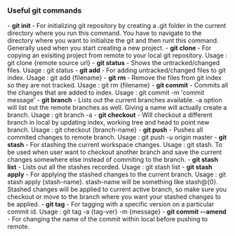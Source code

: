 <h3>Useful git commands</h3>
 - <b>git init </b> - For initializing git repository by creating a .git folder in the current directory where you run this command. You have to navigate to the directory where you want to initialize the git and then runt this command. Generally used when you start creating a new project.
 - <b>git clone </b> - For copying an exisiting project from remote to your local git repository. Usage : git clone {remote source url}
 - <b>git status</b> - Shows the untracked/changed files. Usage : git status
 - <b>git add </b> - For adding untracked/changed files to git index. Usage : git add {filename}
 - <b>git rm </b> - Remove the files from git index so they are not tracked. Usage : git rm {filename}
 - <b>git commit</b> - Commits all the changes that are added to index. Usage : git commit -m 'commit message'
 - <b>git branch</b> - Lists out the current branches available. -a option will list out the remote branches as well. Giving a name will actually create a branch. Usage : git branch -a 
 - <b>git checkout</b> - Will checkout a different branch in local by updating index, working tree and head to point new branch. Usage : git checkout {branch-name}
 - <b>git push</b> - Pushes all commited changes to remote branch. Usage : git push -u origin master
 - <b>git stash</b> - For stashing the current workspace changes. Usage : git stash. To be used when user want to checkout another branch and save the current changes somewhere else instead of commiting to the branch.
 - <b>git stash list</b> - Lists out all the stashes recorded. Usage : git stash list
 - <b>git stash apply</b> - For applying the stashed changes to the current branch. Usage : git stash apply {stash-name}. stash-name will be something like stash@{0}. Stashed changes will be applied to current active branch, so make sure you checkout or move to the branch where you want your stashed changes to be applied.
 - <b>git tag</b> - For tagging with a specific version on a particular commit id. Usage : git tag -a {tag-ver} -m {message}
 - <b>git commit --amend</b> - For changing the name of the commit within local before pushing to remote. 
